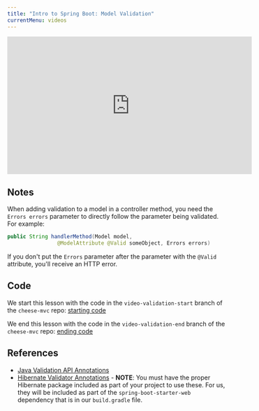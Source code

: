 ```yaml
---
title: "Intro to Spring Boot: Model Validation"
currentMenu: videos
---
```


<div class="youtube-wrapper"><iframe width="560" height="315" src="https://www.youtube.com/embed/INLNoeCD-m8" frameborder="0" allowfullscreen></iframe></div>

## Notes

When adding validation to a model in a controller method, you need the `Errors errors` parameter to directly follow the parameter being validated. For example:

```java
public String handlerMethod(Model model,
                @ModelAttribute @Valid someObject, Errors errors)
```

If you don't put the `Errors` parameter after the parameter with the `@Valid` attribute, you'll receive an HTTP error.

## Code

We start this lesson with the code in the `video-validation-start` branch of the `cheese-mvc` repo: [starting code](https://github.com/LaunchCodeEducation/cheese-mvc/tree/video-validation-start)

We end this lesson with the code in the `video-validation-end` branch of the `cheese-mvc` repo: [ending code](https://github.com/LaunchCodeEducation/cheese-mvc/tree/video-validation-end)

## References

- [Java Validation API Annotations](http://docs.oracle.com/javaee/6/tutorial/doc/gircz.html)
- [Hibernate Validator Annotations](https://docs.jboss.org/hibernate/stable/validator/reference/en-US/html_single/#validator-defineconstraints-hv-constraints) - **NOTE**: You must have the proper Hibernate package included as part of your project to use these. For us, they will be included as part of the `spring-boot-starter-web` dependency that is in our `build.gradle` file.
